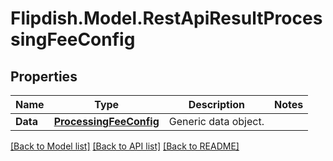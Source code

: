 # Flipdish.Model.RestApiResultProcessingFeeConfig
## Properties

Name | Type | Description | Notes
------------ | ------------- | ------------- | -------------
**Data** | [**ProcessingFeeConfig**](ProcessingFeeConfig.md) | Generic data object. | 

[[Back to Model list]](../README.md#documentation-for-models) [[Back to API list]](../README.md#documentation-for-api-endpoints) [[Back to README]](../README.md)

